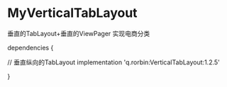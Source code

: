 # MyVerticalTabLayout
垂直的TabLayout+垂直的ViewPager   实现电商分类

dependencies {
    
//    垂直纵向的TabLayout
    implementation 'q.rorbin:VerticalTabLayout:1.2.5'
    
}
